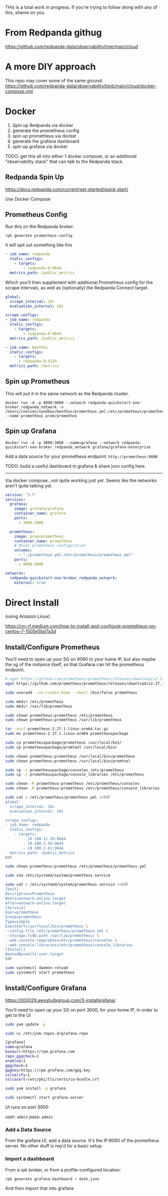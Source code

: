 THis is a total work in progress.  If you're trying to follow along with any of this, shame on you.


# From Redpanda githug

https://github.com/redpanda-data/observability/tree/main/cloud



# A more DIY approach

This repo may cover some of the same ground:  https://github.com/redpanda-data/observability/blob/main/cloud/docker-compose.yml

# Docker

1.  Spin up Redpanda via docker
2.  generate the prometheus config
3.  spin up prometheus via docker
4.  generate the grafana dashboard
5.  spin up grafana via docker

TODO:  get this all into either 1 docker compose, or an additional "observability stack" that can talk to the Redpanda stack.

## Redpanda Spin Up

https://docs.redpanda.com/current/get-started/quick-start/

Use Docker Compose


## Prometheus Config

Run this on the Redpanda broker:

```console
rpk generate prometheus-config
```

It will spit out something like this

```yaml
- job_name: redpanda
  static_configs:
    - targets:
        - redpanda-0:9644
  metrics_path: /public_metrics
```


Which you'll then supplement with additional Prometheus config for the scrape intervals, as well as (optionally) the Redpanda Connect target.

```yaml
global:
  scrape_interval: 10s
  evaluation_interval: 10s

scrape_configs:
- job_name: redpanda
  static_configs:
    - targets:
        - redpanda-0:9644
  metrics_path: /public_metrics

- job_name: benthos
  static_configs:
    - targets:
      - redpanda-0:4159
  metrics_path: /metrics
```


## Spin up Prometheus

This will put it in the same network as the Redpanda cluster.

```console
docker run -d -p 9090:9090 --network redpanda-quickstart-one-broker_redpanda_network -v /Users/cnelson/sandbox/benthos/prometheus.yml:/etc/prometheus/prometheus.yml --name prometheus prom/prometheu
```


## Spin up Grafana

```console
docker run -d -p 3000:3000 --name=grafana --network redpanda-quickstart-one-broker_redpanda_network grafana/grafana-enterprise
```

Add a data source for your prometheus endpoint:  `http://prometheus:9090`

TODO:  build a useful dashboard in grafana & share json config here.


---


Via docker compose...not quite working just yet.   Seems like the networks aren't quite talking yet.

```yaml
version: '3.7'
services:
  grafana:
    image: grafana/grafana
    container_name: grafana
    ports: 
      - 3000:3000

  prometheus:
    image: prom/prometheus
    container_name: prometheus
    # Mount prometheus configuration
    volumes:
      - "./prometheus.yml:/etc/prometheus/prometheus.yml"
    ports: 
      - 9090:9090

networks:
  redpanda-quickstart-one-broker_redpanda_network:
    external: true
```


# Direct Install

(using Amazon Linux)

https://rm-rf.medium.com/how-to-install-and-configure-prometheus-on-centos-7-1505e5bd7a3d


## Install/Configure Prometheus

You'll need to open up your SG on 9090 to your home IP, but also maybe the sg of the instance itself, so that Grafana can hit the prometheus endpoint.

```bash
# wget https://github.com/prometheus/prometheus/releases/download/v2.27.1/prometheus-2.27.1.linux-amd64.tar.gz
wget https://github.com/prometheus/prometheus/releases/download/v2.27.1/prometheus-2.27.1.linux-arm64.tar.gz

sudo useradd --no-create-home --shell /bin/false prometheus

sudo mkdir /etc/prometheus
sudo mkdir /var/lib/prometheus

sudo chown prometheus:prometheus /etc/prometheus
sudo chown prometheus:prometheus /var/lib/prometheus

tar -xvzf prometheus-2.27.1.linux-arm64.tar.gz
sudo mv prometheus-2.27.1.linux-arm64 prometheuspackage

sudo cp prometheuspackage/prometheus /usr/local/bin/
sudo cp prometheuspackage/promtool /usr/local/bin/

sudo chown prometheus:prometheus /usr/local/bin/prometheus
sudo chown prometheus:prometheus /usr/local/bin/promtool

sudo cp -r prometheuspackage/consoles /etc/prometheus
sudo cp -r prometheuspackage/console_libraries /etc/prometheus

sudo chown -R prometheus:prometheus /etc/prometheus/consoles
sudo chown -R prometheus:prometheus /etc/prometheus/console_libraries

sudo cat > /etc/prometheus/prometheus.yml <<EOF
global:
  scrape_interval: 10s
  evaluation_interval: 10s

scrape_configs:
- job_name: redpanda
  static_configs:
    - targets:
        - 10.100.11.20:9644
        - 10.100.2.59:9644
        - 10.100.2.61:9644
  metrics_path: /public_metrics
EOF

sudo chown prometheus:prometheus /etc/prometheus/prometheus.yml

sudo vim /etc/systemd/system/prometheus.service

sudo cat > /etc/systemd/system/prometheus.service <<EOF
[Unit]
Description=Prometheus
Wants=network-online.target
After=network-online.target
[Service]
User=prometheus
Group=prometheus
Type=simple
ExecStart=/usr/local/bin/prometheus \
--config.file /etc/prometheus/prometheus.yml \
--storage.tsdb.path /var/lib/prometheus/ \
--web.console.templates=/etc/prometheus/consoles \
--web.console.libraries=/etc/prometheus/console_libraries
[Install]
WantedBy=multi-user.target
EOF

sudo systemctl daemon-reload
sudo systemctl start prometheus
```




## Install/Configure Grafana

https://000029.awsstudygroup.com/3-installgrafana/

You'll need to open up your SG on port 3000, for your home IP, in order to get to the UI

```bash
sudo yum update -y

sudo vi /etc/yum.repos.d/grafana.repo

[grafana]
name=grafana
baseurl=https://rpm.grafana.com
repo_gpgcheck=1
enabled=1
gpgcheck=1
gpgkey=https://rpm.grafana.com/gpg.key
sslverify=1
sslcacert=/etc/pki/tls/certs/ca-bundle.crt

sudo yum install -y grafana

sudo systemctl start grafana-server

```

UI runs on port 3000

user: `admin`
pass: `admin`


### Add a Data Source
From the grafana UI, add a data source.   It's the IP:9090 of the prometheus server.  No other stuff is req'd for a basic setup.

### Import a dashboard

From a rpk broker, or from a profile-configured location:

```bash
rpk generate grafana-dashboard > dash.json
```

And then import that into grafana



